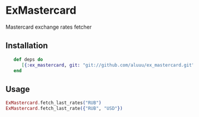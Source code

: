 # ExMastercard

Mastercard exchange rates fetcher

## Installation

```elixir
   def deps do
      [{:ex_mastercard, git: "git://github.com/aluuu/ex_mastercard.git", branch: "master"}]
   end
```

## Usage

```elixir
ExMastercard.fetch_last_rates("RUB")
ExMastercard.fetch_last_rate({"RUB", "USD"})
```
